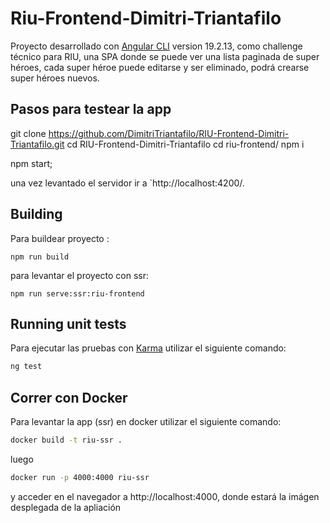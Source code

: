 # Riu-Frontend-Dimitri-Triantafilo

Proyecto desarrollado con [Angular CLI](https://github.com/angular/angular-cli) version 19.2.13, como challenge técnico para RIU,
una SPA donde se puede ver una lista paginada de super héroes, cada super héroe puede editarse y ser eliminado, podrá crearse super héroes nuevos.

## Pasos para testear la app

git clone https://github.com/DimitriTriantafilo/RIU-Frontend-Dimitri-Triantafilo.git
cd RIU-Frontend-Dimitri-Triantafilo
cd riu-frontend/
npm i

npm start;

una vez levantado el servidor ir a `http://localhost:4200/.

## Building

Para buildear proyecto :

```
npm run build
```

para levantar el proyecto con ssr:

```
npm run serve:ssr:riu-frontend
```

## Running unit tests

Para ejecutar las pruebas con [Karma](https://karma-runner.github.io) utilizar el siguiente comando:

```bash
ng test
```

## Correr con Docker

Para levantar la app (ssr) en docker utilizar el siguiente comando:

```bash
docker build -t riu-ssr .
```

luego

```bash
docker run -p 4000:4000 riu-ssr
```

y acceder en el navegador a http://localhost:4000, donde estará la imágen desplegada de la apliación
